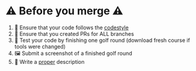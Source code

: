 # ⚠️ Before you merge ⚠️
1. 👘 Ensure that your code follows the [codestyle](https://trackman.visualstudio.com/Golf/_wiki/wikis/Golf.wiki/35/Code-Style)
2. 🧠 Ensure that you created PRs for ALL branches
3. 🍄 Test your code by finishing one golf round (download fresh course if tools were changed)
4. 🖼️ Submit a screenshot of a finished golf round
5. 💾 Write a [proper](https://keepachangelog.com/en/1.0.0/) description